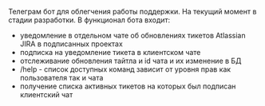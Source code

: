 Телеграм бот для облегчения работы поддержки. На текущий момент в стадии разработки.
В функционал бота входит:
* уведомление в отдельном чате об обновлениях тикетов Atlassian JIRA в подписанных проектах
* подписка на уведомление тикета в клиентском чате
* отслеживание обновления тайтла и id чата и их изменение в БД
* /help - список доступных команд зависит от уровня прав как пользователя так и чата
* получение списка активных тикетов на которых был подписан клиентский чат

